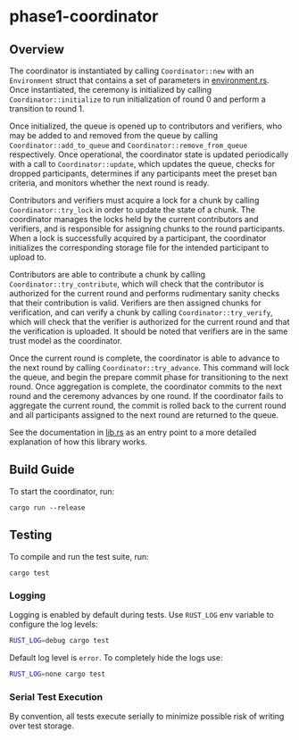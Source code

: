 # phase1-coordinator

## Overview

The coordinator is instantiated by calling `Coordinator::new` with an `Environment` struct that contains a set of parameters in [environment.rs](./src/environment.rs).
Once instantiated, the ceremony is initialized by calling `Coordinator::initialize` to run initialization
of round 0 and perform a transition to round 1.

Once initialized, the queue is opened up to contributors and verifiers, who may be added to and removed from the queue
by calling `Coordinator::add_to_queue` and `Coordinator::remove_from_queue` respectively.
Once operational, the coordinator state is updated periodically with a call to `Coordinator::update`, which updates the queue,
checks for dropped participants, determines if any participants meet the preset ban criteria, and monitors whether the next round is ready.

Contributors and verifiers must acquire a lock for a chunk by calling `Coordinator::try_lock` in order to update the state of a chunk.
The coordinator manages the locks held by the current contributors and verifiers, and is responsible for assigning chunks to the
round participants. When a lock is successfully acquired by a participant, the coordinator initializes the corresponding storage file
for the intended participant to upload to.

Contributors are able to contribute a chunk by calling `Coordinator::try_contribute`, which will check that the contributor
is authorized for the current round and performs rudimentary sanity checks that their contribution is valid.
Verifiers are then assigned chunks for verification, and can verify a chunk by calling `Coordinator::try_verify`, which will
check that the verifier is authorized for the current round and that the verification is uploaded. It should be noted that
verifiers are in the same trust model as the coordinator.

Once the current round is complete, the coordinator is able to advance to the next round by calling `Coordinator::try_advance`.
This command will lock the queue, and begin the prepare commit phase for transitioning to the next round. Once aggregation is complete,
the coordinator commits to the next round and the ceremony advances by one round. If the coordinator fails to aggregate the current round,
the commit is rolled back to the current round and all participants assigned to the next round are returned to the queue.

See the documentation in [lib.rs](./src/lib.rs) as an entry point to a more
detailed explanation of how this library works.

## Build Guide

To start the coordinator, run:
```
cargo run --release
```

## Testing

To compile and run the test suite, run:
```
cargo test
```

### Logging

Logging is enabled by default during tests. Use `RUST_LOG` env variable to configure
the log levels:
```bash
RUST_LOG=debug cargo test
```

Default log level is `error`. To completely hide the logs use:
```bash
RUST_LOG=none cargo test
```

### Serial Test Execution

By convention, all tests execute serially to minimize possible risk of writing over test storage.

